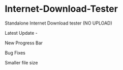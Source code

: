 # Internet-Download-Tester
 Standalone Internet Download tester (NO UPLOAD)

 Latest Update - 
 
 New Progress Bar
 
 Bug Fixes
 
 Smaller file size

